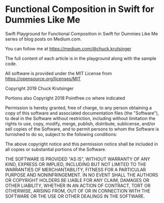 # Functional Composition in Swift for Dummies Like Me

Swift Playground for Functional Composition in Swift for Dummies Like Me series of blog posts on Medium.com.

You can follow me at https://medium.com/@chuck.krutsinger

The full content of each article is in the playground along with the sample code.

All software is provided under the MIT License from https://opensource.org/licenses/MIT

Copyright 2019 Chuck Krutsinger

Portions also Copyright 2018 Pointfree.co where indicated

Permission is hereby granted, free of charge, to any person obtaining a copy of this software and associated documentation files (the "Software"), to deal in the Software without restriction, including without limitation the rights to use, copy, modify, merge, publish, distribute, sublicense, and/or sell copies of the Software, and to permit persons to whom the Software is furnished to do so, subject to the following conditions:

The above copyright notice and this permission notice shall be included in all copies or substantial portions of the Software.

THE SOFTWARE IS PROVIDED "AS IS", WITHOUT WARRANTY OF ANY KIND, EXPRESS OR IMPLIED, INCLUDING BUT NOT LIMITED TO THE WARRANTIES OF MERCHANTABILITY, FITNESS FOR A PARTICULAR PURPOSE AND NONINFRINGEMENT. IN NO EVENT SHALL THE AUTHORS OR COPYRIGHT HOLDERS BE LIABLE FOR ANY CLAIM, DAMAGES OR OTHER LIABILITY, WHETHER IN AN ACTION OF CONTRACT, TORT OR OTHERWISE, ARISING FROM, OUT OF OR IN CONNECTION WITH THE SOFTWARE OR THE USE OR OTHER DEALINGS IN THE SOFTWARE.
